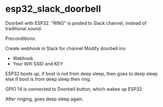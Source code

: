 # esp32_slack_doorbell

Doorbell with ESP32. "RING" is posted to Slack channel, instead of traditional sound. 

Preconditions:	

Create webhook in Slack for channel
Modify doorbell.ino
* Webhook
* Your Wifi SSID and KEY

ESP32 boots up, if boot is not from deep sleep, then goes to deep sleep else if boot is from deep sleep then ring.

GPIO 14 is connected to Doorbell button, which wakes up ESP32

After ringing, goes deep sleep again. 
